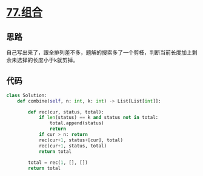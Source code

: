 # [77.组合](https://leetcode-cn.com/problems/combinations/)

## 思路

自己写出来了，跟全排列差不多，题解的搜索多了一个剪枝，判断当前长度加上剩余未选择的长度小于k就剪掉。

## 代码

```python
class Solution:
    def combine(self, n: int, k: int) -> List[List[int]]:

        def rec(cur, status, total):
            if len(status) == k and status not in total:
                total.append(status)
                return
            if cur > n: return
            rec(cur+1, status+[cur], total)
            rec(cur+1, status, total)
            return total
        
        total = rec(1, [], [])
        return total
```